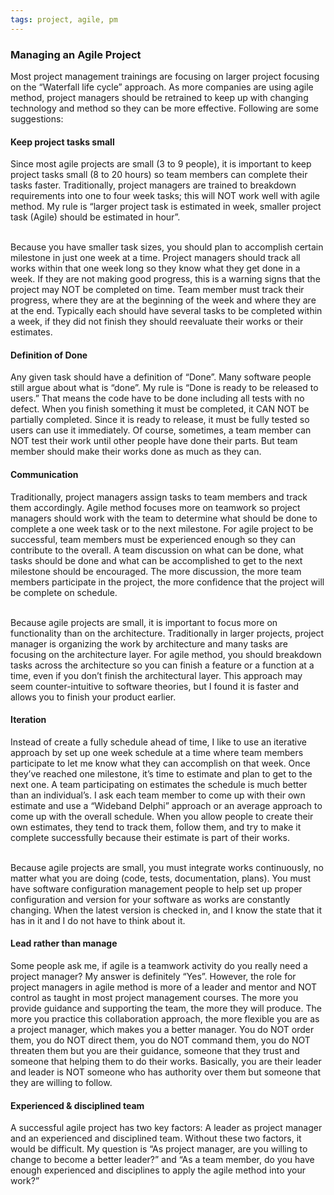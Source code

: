 ```yaml
---
tags: project, agile, pm
---
```


### Managing an Agile Project
Most project management trainings are focusing on larger project focusing on the “Waterfall life cycle” approach. As more companies are using agile method, project managers should be retrained to keep up with changing technology and method so they can be more effective. Following are some suggestions:

#### Keep project tasks small

Since most agile projects are small (3 to 9 people), it is important to keep project tasks small (8 to 20 hours) so team members can complete their tasks faster. Traditionally, project managers are trained to breakdown requirements into one to four week tasks; this will NOT work well with agile method. My rule is “larger project task is estimated in week, smaller project task (Agile) should be estimated in hour”.

\
Because you have smaller task sizes, you should plan to accomplish certain milestone in just one week at a time. Project managers should track all works within that one week long so they know what they get done in a week. If they are not making good progress, this is a warning signs that the project may NOT be completed on time. Team member must track their progress, where they are at the beginning of the week and where they are at the end. Typically each should have several tasks to be completed within a week, if they did not finish they should reevaluate their works or their estimates.

#### Definition of Done

Any given task should have a definition of “Done”. Many software people still argue about what is “done”. My rule is “Done is ready to be released to users.” That means the code have to be done including all tests with no defect. When you finish something it must be completed, it CAN NOT be partially completed. Since it is ready to release, it must be fully tested so users can use it immediately. Of course, sometimes, a team member can NOT test their work until other people have done their parts. But team member should make their works done as much as they can.

#### Communication

Traditionally, project managers assign tasks to team members and track them accordingly. Agile method focuses more on teamwork so project managers should work with the team to determine what should be done to complete a one week task or to the next milestone. For agile project to be successful, team members must be experienced enough so they can contribute to the overall. A team discussion on what can be done, what tasks should be done and what can be accomplished to get to the next milestone should be encouraged. The more discussion, the more team members participate in the project, the more confidence that the project will be complete on schedule.

\
Because agile projects are small, it is important to focus more on functionality than on the architecture. Traditionally in larger projects, project manager is organizing the work by architecture and many tasks are focusing on the architecture layer. For agile method, you should breakdown tasks across the architecture so you can finish a feature or a function at a time, even if you don’t finish the architectural layer. This approach may seem counter-intuitive to software theories, but I found it is faster and allows you to finish your product earlier.

#### Iteration

Instead of create a fully schedule ahead of time, I like to use an iterative approach by set up one week schedule at a time where team members participate to let me know what they can accomplish on that week. Once they’ve reached one milestone, it’s time to estimate and plan to get to the next one. A team participating on estimates the schedule is much better than an individual’s. I ask each team member to come up with their own estimate and use a “Wideband Delphi” approach or an average approach to come up with the overall schedule. When you allow people to create their own estimates, they tend to track them, follow them, and try to make it complete successfully because their estimate is part of their works.

\
Because agile projects are small, you must integrate works continuously, no matter what you are doing (code, tests, documentation, plans). You must have software configuration management people to help set up proper configuration and version for your software as works are constantly changing. When the latest version is checked in, and I know the state that it has in it and I do not have to think about it.

#### Lead rather than manage

Some people ask me, if agile is a teamwork activity do you really need a project manager? My answer is definitely “Yes”. However, the role for project managers in agile method is more of a leader and mentor and NOT control as taught in most project management courses. The more you provide guidance and supporting the team, the more they will produce. The more you practice this collaboration approach, the more flexible you are as a project manager, which makes you a better manager. You do NOT order them, you do NOT direct them, you do NOT command them, you do NOT threaten them but you are their guidance, someone that they trust and someone that helping them to do their works. Basically, you are their leader and leader is NOT someone who has authority over them but someone that they are willing to follow.

#### Experienced & disciplined team

A successful agile project has two key factors: A leader as project manager and an experienced and disciplined team. Without these two factors, it would be difficult. My question is “As project manager, are you willing to change to become a better leader?” and “As a team member, do you have enough experienced and disciplines to apply the agile method into your work?”